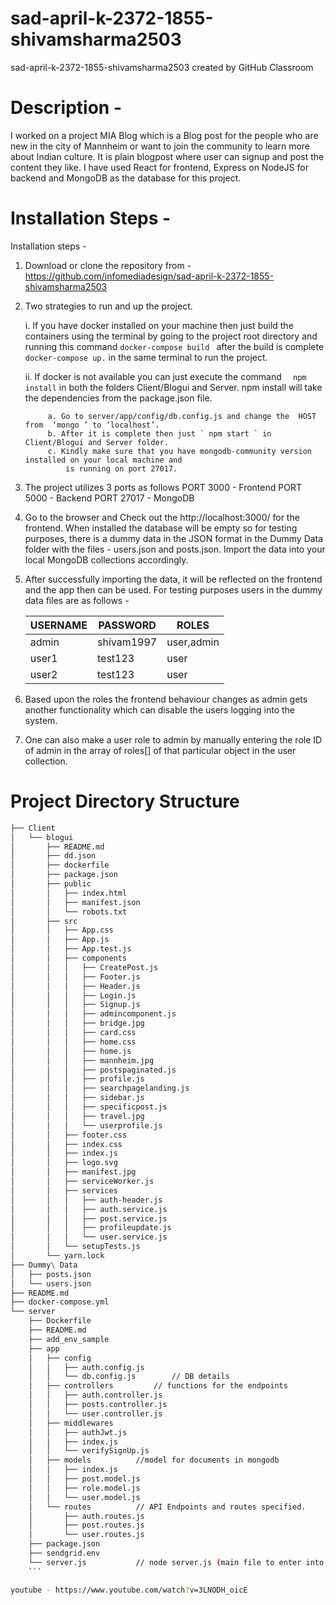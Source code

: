# sad-april-k-2372-1855-shivamsharma2503
sad-april-k-2372-1855-shivamsharma2503 created by GitHub Classroom

# Description - 
I worked on a project MIA Blog which is a Blog post for the people who are new in the city of Mannheim or want to join the community to learn more about Indian culture. It is plain blogpost where user can signup and post the content they like. 
I have used React for frontend, Express on NodeJS for backend and MongoDB as the database for this project.

# Installation Steps - 
Installation steps - 

1. Download or clone the repository from - https://github.com/infomediadesign/sad-april-k-2372-1855-shivamsharma2503 
	
2. Two strategies to run and up the project. 

      i. If you have docker installed on your machine then just build the containers using 
      the terminal by going to the project root directory and 
      running this command 
      ` docker-compose build  ` after the build is complete ` docker-compose up. ` 
      in the same terminal to run the project.

      ii. If docker is not available you can just execute the command 
      `   npm install ` in both the folders Client/Blogui and Server.
          npm install will take the dependencies from the package.json file.

            a. Go to server/app/config/db.config.js and change the  HOST from  ‘mongo ’ to ‘localhost’. 
            b. After it is complete then just ` npm start ` in Client/Blogui and Server folder.
            c. Kindly make sure that you have mongodb-community version installed on your local machine and
                is running on port 27017. 
		
3. The project utilizes 3 ports as follows 
    PORT 3000 - Frontend 
    PORT 5000 - Backend
    PORT 27017 - MongoDB

4. Go to the browser and Check out the http://localhost:3000/ for the frontend.
When installed the database will be empty so for testing purposes, there is a dummy data in the JSON format in the Dummy Data folder with the files - users.json and posts.json. Import the data into your local MongoDB collections accordingly.

5. After successfully importing the data, it will be reflected on the frontend and the app then can be used. 
For testing purposes users in the dummy data files are as follows -

      | USERNAME      | PASSWORD      | ROLES      |
      | ------------- | ------------- |------------|
      | admin         | shivam1997    | user,admin |
      | user1         | test123       | user       |
      | user2         | test123       | user       |
 




6. Based upon the roles the frontend behaviour changes as admin gets 
    another functionality which can disable the users logging into the system.

7. One can also make a user role to admin by manually entering the role ID of admin 
  in the array of roles[] of that particular object in the user collection. 

# Project Directory Structure
```bash
├── Client
│   └── blogui
│       ├── README.md
│       ├── dd.json
│       ├── dockerfile
│       ├── package.json
│       ├── public
│       │   ├── index.html
│       │   ├── manifest.json
│       │   └── robots.txt
│       ├── src
│       │   ├── App.css
│       │   ├── App.js
│       │   ├── App.test.js
│       │   ├── components
│       │   │   ├── CreatePost.js
│       │   │   ├── Footer.js
│       │   │   ├── Header.js
│       │   │   ├── Login.js
│       │   │   ├── Signup.js
│       │   │   ├── admincomponent.js
│       │   │   ├── bridge.jpg
│       │   │   ├── card.css
│       │   │   ├── home.css
│       │   │   ├── home.js
│       │   │   ├── mannheim.jpg
│       │   │   ├── postspaginated.js
│       │   │   ├── profile.js
│       │   │   ├── searchpagelanding.js
│       │   │   ├── sidebar.js
│       │   │   ├── specificpost.js
│       │   │   ├── travel.jpg
│       │   │   └── userprofile.js
│       │   ├── footer.css
│       │   ├── index.css
│       │   ├── index.js
│       │   ├── logo.svg
│       │   ├── manifest.jpg
│       │   ├── serviceWorker.js
│       │   ├── services
│       │   │   ├── auth-header.js
│       │   │   ├── auth.service.js
│       │   │   ├── post.service.js
│       │   │   ├── profileupdate.js
│       │   │   └── user.service.js
│       │   └── setupTests.js
│       └── yarn.lock
├── Dummy\ Data
│   ├── posts.json
│   └── users.json
├── README.md
├── docker-compose.yml
└── server
    ├── Dockerfile
    ├── README.md
    ├── add_env_sample
    ├── app
    │   ├── config
    │   │   ├── auth.config.js
    │   │   └── db.config.js 		// DB details
    │   ├── controllers 		// functions for the endpoints
    │   │   ├── auth.controller.js
    │   │   ├── posts.controller.js
    │   │   └── user.controller.js
    │   ├── middlewares
    │   │   ├── authJwt.js
    │   │   ├── index.js
    │   │   └── verifySignUp.js
    │   ├── models			//model for documents in mongodb
    │   │   ├── index.js
    │   │   ├── post.model.js
    │   │   ├── role.model.js
    │   │   └── user.model.js
    │   └── routes			// API Endpoints and routes specified. 
    │       ├── auth.routes.js
    │       ├── post.routes.js
    │       └── user.routes.js
    ├── package.json
    ├── sendgrid.env
    └── server.js			// node server.js (main file to enter into the API)
    ```

youtube - https://www.youtube.com/watch?v=3LNODH_oicE

